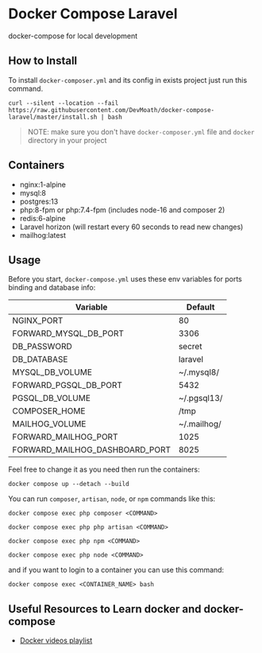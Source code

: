 # Docker Compose Laravel

docker-compose for local development

## How to Install

To install `docker-composer.yml` and its config in exists project just run this command.

```shell
curl --silent --location --fail https://raw.githubusercontent.com/DevMoath/docker-compose-laravel/master/install.sh | bash
```

> NOTE: make sure you don't have `docker-composer.yml` file and `docker` directory in your project

## Containers

-   nginx:1-alpine
-   mysql:8
-   postgres:13
-   php:8-fpm or php:7.4-fpm (includes node-16 and composer 2)
-   redis:6-alpine
-   Laravel horizon (will restart every 60 seconds to read new changes)
-   mailhog:latest

## Usage

Before you start, `docker-compose.yml` uses these env variables for ports binding and database info:

| Variable                       | Default     |
| ------------------------------ | ----------- |
| NGINX_PORT                     | 80          |
| FORWARD_MYSQL_DB_PORT          | 3306        |
| DB_PASSWORD                    | secret      |
| DB_DATABASE                    | laravel     |
| MYSQL_DB_VOLUME                | ~/.mysql8/  |
| FORWARD_PGSQL_DB_PORT          | 5432        |
| PGSQL_DB_VOLUME                | ~/.pgsql13/ |
| COMPOSER_HOME                  | /tmp        |
| MAILHOG_VOLUME                 | ~/.mailhog/ |
| FORWARD_MAILHOG_PORT           | 1025        |
| FORWARD_MAILHOG_DASHBOARD_PORT | 8025        |

Feel free to change it as you need then run the containers:

```shell
docker compose up --detach --build
```

You can run `composer`, `artisan`, `node`, or `npm` commands like this:

```shell
docker compose exec php composer <COMMAND>

docker compose exec php php artisan <COMMAND>

docker compose exec php npm <COMMAND>

docker compose exec php node <COMMAND>
```

and if you want to login to a container you can use this command:

```shell
docker compose exec <CONTAINER_NAME> bash
```

## Useful Resources to Learn docker and docker-compose

-   [Docker videos playlist](https://www.youtube.com/playlist?list=PLWXM1Hj1xHDZOjLQdz687d8GA8YQ7fpvX)
